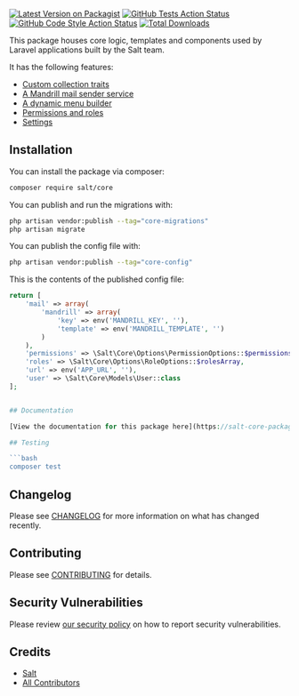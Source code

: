 [![Latest Version on Packagist](https://img.shields.io/packagist/v/salt/core.svg?style=flat-square)](https://packagist.org/packages/salt/core)
[![GitHub Tests Action Status](https://img.shields.io/github/workflow/status/pango-studio/salt-core/run-tests?label=tests)](https://github.com/pango-studio/salt-core/actions?query=workflow%3Arun-tests+branch%3Amain)
[![GitHub Code Style Action Status](https://img.shields.io/github/workflow/status/pango-studio/salt-core/Check%20&%20fix%20styling?label=code%20style)](https://github.com/pango-studio/salt-core/actions?query=workflow%3A"Check+%26+fix+styling"+branch%3Amain)
[![Total Downloads](https://img.shields.io/packagist/dt/salt/core.svg?style=flat-square)](https://packagist.org/packages/salt/core)

This package houses core logic, templates and components used by Laravel applications built by the Salt team.

It has the following features:

-   [Custom collection traits](https://salt-core-package.netlify.app/guide/collection-traits.html)
-   [A Mandrill mail sender service](https://salt-core-package.netlify.app/guide/mail.html)
-   [A dynamic menu builder](https://salt-core-package.netlify.app/guide/menu-builder.html)
-   [Permissions and roles](https://salt-core-package.netlify.app/guide/permissions-roles.html)
-   [Settings](https://salt-core-package.netlify.app/guide/settings.html)

## Installation

You can install the package via composer:

```bash
composer require salt/core
```

You can publish and run the migrations with:

```bash
php artisan vendor:publish --tag="core-migrations"
php artisan migrate
```

You can publish the config file with:

```bash
php artisan vendor:publish --tag="core-config"
```

This is the contents of the published config file:

````php
return [
    'mail' => array(
        'mandrill' => array(
            'key' => env('MANDRILL_KEY', ''),
            'template' => env('MANDRILL_TEMPLATE', '')
        )
    ),
    'permissions' => \Salt\Core\Options\PermissionOptions::$permissionsArray,
    'roles' => \Salt\Core\Options\RoleOptions::$rolesArray,
    'url' => env('APP_URL', ''),
    'user' => \Salt\Core\Models\User::class
];


## Documentation

[View the documentation for this package here](https://salt-core-package.netlify.app/)

## Testing

```bash
composer test
````

## Changelog

Please see [CHANGELOG](CHANGELOG.md) for more information on what has changed recently.

## Contributing

Please see [CONTRIBUTING](.github/CONTRIBUTING.md) for details.

## Security Vulnerabilities

Please review [our security policy](../../security/policy) on how to report security vulnerabilities.

## Credits

-   [Salt](https://github.com/salt)
-   [All Contributors](../../contributors)
